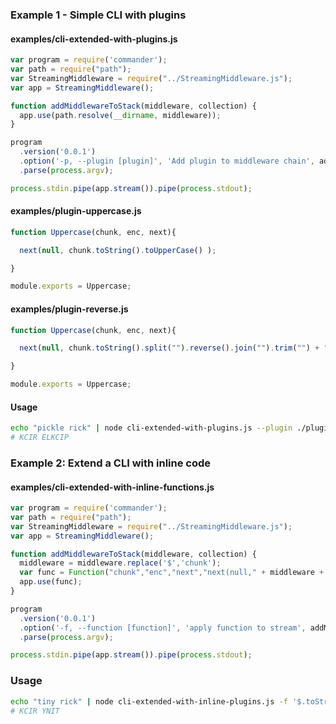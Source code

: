 ### Example 1 - Simple CLI with plugins
#### examples/cli-extended-with-plugins.js
```javascript
var program = require('commander');
var path = require("path");
var StreamingMiddleware = require("../StreamingMiddleware.js");
var app = StreamingMiddleware();

function addMiddlewareToStack(middleware, collection) {
  app.use(path.resolve(__dirname, middleware));
}

program
  .version('0.0.1')
  .option('-p, --plugin [plugin]', 'Add plugin to middleware chain', addMiddlewareToStack, [])
  .parse(process.argv);

process.stdin.pipe(app.stream()).pipe(process.stdout);
```

#### examples/plugin-uppercase.js
```javascript
function Uppercase(chunk, enc, next){

  next(null, chunk.toString().toUpperCase() );

}

module.exports = Uppercase;
```

#### examples/plugin-reverse.js
```javascript
function Uppercase(chunk, enc, next){

  next(null, chunk.toString().split("").reverse().join("").trim("") + "\n" );

}

module.exports = Uppercase;
```
#### Usage
```bash
echo "pickle rick" | node cli-extended-with-plugins.js --plugin ./plugin-uppercase.js --plugin ./plugin-reverse.js
# KCIR ELKCIP
```

### Example 2: Extend a CLI with inline code
#### examples/cli-extended-with-inline-functions.js
```javascript
var program = require('commander');
var path = require("path");
var StreamingMiddleware = require("../StreamingMiddleware.js");
var app = StreamingMiddleware();

function addMiddlewareToStack(middleware, collection) {
  middleware = middleware.replace('$','chunk');
  var func = Function("chunk","enc","next","next(null," + middleware + ")");
  app.use(func);
}

program
  .version('0.0.1')
  .option('-f, --function [function]', 'apply function to stream', addMiddlewareToStack, [])
  .parse(process.argv);

process.stdin.pipe(app.stream()).pipe(process.stdout);
```

### Usage
```bash
echo "tiny rick" | node cli-extended-with-inline-plugins.js -f '$.toString().toUpperCase()' -f '$.toString().split("").reverse().join("").trim() + "\n"'
# KCIR YNIT
```
